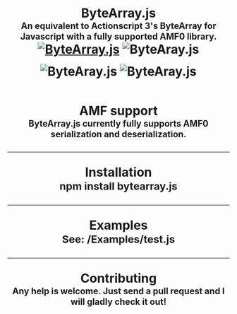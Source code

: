 <h1 align="center">
  <br>
  ByteArray.js
  <br>
  <sub><sup>An equivalent to Actionscript 3's ByteArray for Javascript with a fully supported AMF0 library.</sup></sub>
  <br>
  <a href="https://travis-ci.org/Zaseth/ByteArray.js"><img src="https://travis-ci.org/Zaseth/ByteArray.js.svg?branch=master" alt="ByteArray.js" style= "margin-bottom: 1rem"></a>
  <a><img src="https://img.shields.io/npm/v/bytearray.js.svg" alt="ByteAray.js" style="margin-bottom: 1rem"></a>
  <a><img src="https://img.shields.io/npm/l/bytearray.js.svg" alt="ByteAray.js" style="margin-bottom: 1rem"></a>
  <a><img src="https://img.shields.io/npm/dy/bytearray.js.svg" alt="ByteAray.js" style="margin-bottom: 1rem"></a>
</h1>

<h1 align="center">
  AMF support
  <br>
  <sub><sup>ByteArray.js currently fully supports AMF0 serialization and deserialization.</sup></sub>
  <hr>
  Installation
  <br>
  <sub>npm install bytearray.js</sub>
  <hr>
  Examples
  <br>
  <sub>See: /Examples/test.js</sub>
  <hr>
  Contributing
  <br>
  <sub><sup>Any help is welcome. Just send a pull request and I will gladly check it out!</sup></sub>
</h1>